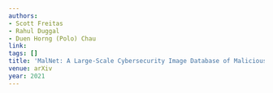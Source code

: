 ```yaml
---
authors:
- Scott Freitas
- Rahul Duggal
- Duen Horng (Polo) Chau
link:
tags: []
title: 'MalNet: A Large-Scale Cybersecurity Image Database of Malicious Software.'
venue: arXiv
year: 2021
---
```

